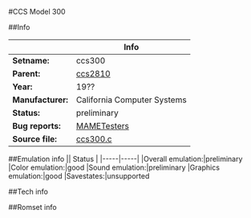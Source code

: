 #CCS Model 300

##Info

||Info|
|-----|-----|
|**Setname:**|ccs300
|**Parent:**|[ccs2810](ccs2810.md)
|**Year:**|19??
|**Manufacturer:**|California Computer Systems
|**Status:**|preliminary
|**Bug reports:**|[MAMETesters](http://mametesters.org/view_all_set.php?type=1&temporary=y&search=ccs300.c)
|**Source file:**|[ccs300.c](https://github.com/mamedev/mame/blob/master/src/mess/drivers/ccs300.c)

##Emulation info
|| Status |
|-----|-----|
|Overall emulation:|preliminary
|Color emulation:|good
|Sound emulation:|preliminary
|Graphics emulation:|good
|Savestates:|unsupported

##Tech info

##Romset info

<!--- START OF EDITED COMMENT DO NOT TOUCH TEXT ABOVE-->
